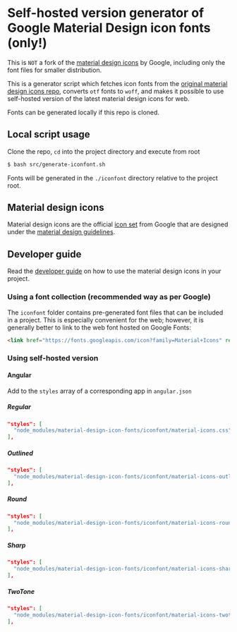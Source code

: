 # Self-hosted version generator of Google Material Design icon fonts (only!)

This is `NOT` a fork of the [material design icons](https://github.com/google/material-design-icons) by Google, including only the font files for smaller distribution.

This is a generator script which fetches icon fonts from the [original material design icons repo](https://github.com/google/material-design-icons), converts `otf` fonts to `woff`, and makes it possible to use self-hosted version of the latest material design icons for web.

Fonts can be generated locally if this repo is cloned.

## Local script usage

Clone the repo, `cd` into the project directory and execute from root

```bash
$ bash src/generate-iconfont.sh
```

Fonts will be generated in the `./iconfont` directory relative to the project root.

## Material design icons

Material design icons are the official [icon set](http://www.google.com/design/spec/style/icons.html#icons-system-icons) from Google that are designed under the [material design guidelines](http://www.google.com/design/spec).

## Developer guide

Read the [developer guide](http://google.github.io/material-design-icons/) on how to use the material design icons in your project.

### Using a font collection (recommended way as per Google)

The `iconfont` folder contains pre-generated font files that can be included in a project. This is especially convenient for the web; however, it is generally better to link to the web font hosted on Google Fonts:

```html
<link href="https://fonts.googleapis.com/icon?family=Material+Icons" rel="stylesheet">
```

### Using self-hosted version

#### Angular

Add to the `styles` array of a corresponding app in `angular.json`

##### Regular

```json
"styles": [
  "node_modules/material-design-icon-fonts/iconfont/material-icons.css"
],
```

##### Outlined

```json
"styles": [
  "node_modules/material-design-icon-fonts/iconfont/material-icons-outlined.css"
],
```

##### Round

```json
"styles": [
  "node_modules/material-design-icon-fonts/iconfont/material-icons-round.css"
],
```

##### Sharp

```json
"styles": [
  "node_modules/material-design-icon-fonts/iconfont/material-icons-sharp.css"
],
```

##### TwoTone

```json
"styles": [
  "node_modules/material-design-icon-fonts/iconfont/material-icons-twotone.css"
],
```
